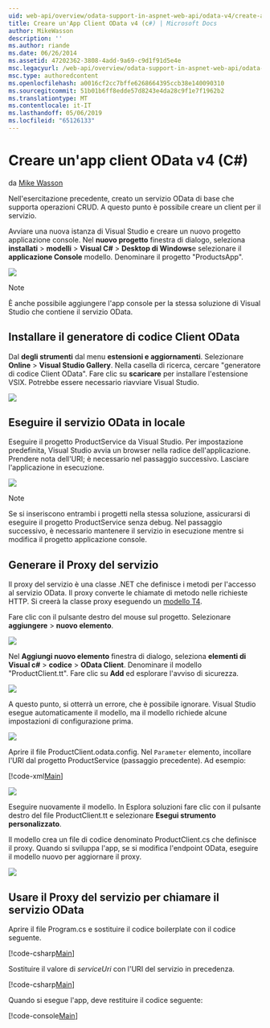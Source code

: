 ```yaml
---
uid: web-api/overview/odata-support-in-aspnet-web-api/odata-v4/create-an-odata-v4-client-app
title: Creare un'App Client OData v4 (c#) | Microsoft Docs
author: MikeWasson
description: ''
ms.author: riande
ms.date: 06/26/2014
ms.assetid: 47202362-3808-4add-9a69-c9d1f91d5e4e
msc.legacyurl: /web-api/overview/odata-support-in-aspnet-web-api/odata-v4/create-an-odata-v4-client-app
msc.type: authoredcontent
ms.openlocfilehash: a0016cf2cc7bffe6268664395ccb38e140090310
ms.sourcegitcommit: 51b01b6ff8edde57d8243e4da28c9f1e7f1962b2
ms.translationtype: MT
ms.contentlocale: it-IT
ms.lasthandoff: 05/06/2019
ms.locfileid: "65126133"
---
```

# <a name="create-an-odata-v4-client-app-c"></a>Creare un'app client OData v4 (C#)

da [Mike Wasson](https://github.com/MikeWasson)

Nell'esercitazione precedente, creato un servizio OData di base che supporta operazioni CRUD. A questo punto è possibile creare un client per il servizio.

Avviare una nuova istanza di Visual Studio e creare un nuovo progetto applicazione console. Nel **nuovo progetto** finestra di dialogo, seleziona **installati** &gt; **modelli** &gt; **Visual C#** &gt; **Desktop di Windows**e selezionare il **applicazione Console** modello. Denominare il progetto &quot;ProductsApp&quot;.

![](create-an-odata-v4-client-app/_static/image1.png)

> [!NOTE]
> È anche possibile aggiungere l'app console per la stessa soluzione di Visual Studio che contiene il servizio OData.

## <a name="install-the-odata-client-code-generator"></a>Installare il generatore di codice Client OData

Dal **degli strumenti** dal menu **estensioni e aggiornamenti**. Selezionare **Online** &gt; **Visual Studio Gallery**. Nella casella di ricerca, cercare &quot;generatore di codice Client OData&quot;. Fare clic su **scaricare** per installare l'estensione VSIX. Potrebbe essere necessario riavviare Visual Studio.

[![](create-an-odata-v4-client-app/_static/image3.png)](create-an-odata-v4-client-app/_static/image2.png)

## <a name="run-the-odata-service-locally"></a>Eseguire il servizio OData in locale

Eseguire il progetto ProductService da Visual Studio. Per impostazione predefinita, Visual Studio avvia un browser nella radice dell'applicazione. Prendere nota dell'URI; è necessario nel passaggio successivo. Lasciare l'applicazione in esecuzione.

![](create-an-odata-v4-client-app/_static/image4.png)

> [!NOTE]
> Se si inseriscono entrambi i progetti nella stessa soluzione, assicurarsi di eseguire il progetto ProductService senza debug. Nel passaggio successivo, è necessario mantenere il servizio in esecuzione mentre si modifica il progetto applicazione console.

## <a name="generate-the-service-proxy"></a>Generare il Proxy del servizio

Il proxy del servizio è una classe .NET che definisce i metodi per l'accesso al servizio OData. Il proxy converte le chiamate di metodo nelle richieste HTTP. Si creerà la classe proxy eseguendo un [modello T4](https://msdn.microsoft.com/library/bb126445.aspx).

Fare clic con il pulsante destro del mouse sul progetto. Selezionare **aggiungere** &gt; **nuovo elemento**.

![](create-an-odata-v4-client-app/_static/image5.png)

Nel **Aggiungi nuovo elemento** finestra di dialogo, seleziona **elementi di Visual c#** &gt; **codice** &gt; **OData Client**. Denominare il modello &quot;ProductClient.tt&quot;. Fare clic su **Add** ed esplorare l'avviso di sicurezza.

[![](create-an-odata-v4-client-app/_static/image7.png)](create-an-odata-v4-client-app/_static/image6.png)

A questo punto, si otterrà un errore, che è possibile ignorare. Visual Studio esegue automaticamente il modello, ma il modello richiede alcune impostazioni di configurazione prima.

[![](create-an-odata-v4-client-app/_static/image9.png)](create-an-odata-v4-client-app/_static/image8.png)

Aprire il file ProductClient.odata.config. Nel `Parameter` elemento, incollare l'URI dal progetto ProductService (passaggio precedente). Ad esempio:

[!code-xml[Main](create-an-odata-v4-client-app/samples/sample1.xml)]

[![](create-an-odata-v4-client-app/_static/image11.png)](create-an-odata-v4-client-app/_static/image10.png)

Eseguire nuovamente il modello. In Esplora soluzioni fare clic con il pulsante destro del file ProductClient.tt e selezionare **Esegui strumento personalizzato**.

Il modello crea un file di codice denominato ProductClient.cs che definisce il proxy. Quando si sviluppa l'app, se si modifica l'endpoint OData, eseguire il modello nuovo per aggiornare il proxy.

![](create-an-odata-v4-client-app/_static/image12.png)

## <a name="use-the-service-proxy-to-call-the-odata-service"></a>Usare il Proxy del servizio per chiamare il servizio OData

Aprire il file Program.cs e sostituire il codice boilerplate con il codice seguente.

[!code-csharp[Main](create-an-odata-v4-client-app/samples/sample2.cs)]

Sostituire il valore di *serviceUri* con l'URI del servizio in precedenza.

[!code-csharp[Main](create-an-odata-v4-client-app/samples/sample3.cs)]

Quando si esegue l'app, deve restituire il codice seguente:

[!code-console[Main](create-an-odata-v4-client-app/samples/sample4.cmd)]
